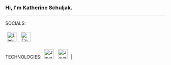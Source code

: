 ### Hi, I'm Katherine Schuljak.  
---
  
  
SOCIALS:
<div id="Social Icons">
  <a href="https://www.linkedin.com/in/kschuljak">
    <img width="30px" vspace="5" hspace="5" src="https://cdn.jsdelivr.net/npm/simple-icons@7.19.0/icons/linkedin.svg" alt="LinkedIn Icon" />
  </a>  
  <a href="https://codepen.io/kschuljak">
    <img width="30px" vspace="5" hspace="5" src="https://cdn.jsdelivr.net/npm/simple-icons@7.19.0/icons/codepen.svg" alt="CodePen Icon" />
  </a>
</div>
   
TECHNOLOGIES:
<img width="30px" vspace="5" hspace="5" src="https://raw.githubusercontent.com/jmnote/z-icons/master/svg/javascript.svg" alt="JavaScript" />
<img width="30px" vspace="5" hspace="5" src="https://raw.githubusercontent.com/jmnote/z-icons/master/svg/java.svg" alt="Java" /> |




<!--
**kschuljak/kschuljak** is a ✨ _special_ ✨ repository because its `README.md` (this file) appears on your GitHub profile.

Here are some ideas to get you started:

- 🔭 I’m currently working on ...
- 🌱 I’m currently learning ...
- 👯 I’m looking to collaborate on ...
- 🤔 I’m looking for help with ...
- 💬 Ask me about ...
- 📫 How to reach me: ...
- 😄 Pronouns: ...
- ⚡ Fun fact: ...
-->
